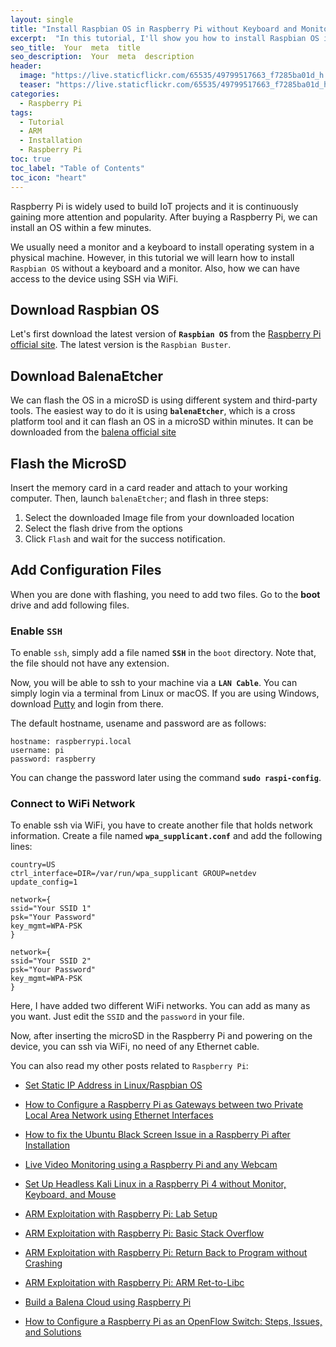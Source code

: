 ```yaml
---
layout: single
title: "Install Raspbian OS in Raspberry Pi without Keyboard and Monitor"
excerpt:  "In this tutorial, I'll show you how to install Raspbian OS in Raspberry Pi without using a keyboard and monitor. This method is useful when you don't have access to a keyboard and monitor, or when you want to do a headless installation. By following the steps in this guide, you'll be able to install Raspbian OS on your Raspberry Pi using your laptop or desktop computer."
seo_title:  Your  meta  title  
seo_description:  Your  meta  description
header:
  image: "https://live.staticflickr.com/65535/49799517663_f7285ba01d_h.jpg"
  teaser: "https://live.staticflickr.com/65535/49799517663_f7285ba01d_h.jpg"
categories:
  - Raspberry Pi
tags:
  - Tutorial
  - ARM
  - Installation
  - Raspberry Pi
toc: true
toc_label: "Table of Contents"
toc_icon: "heart"
---
```


Raspberry Pi is widely used to build IoT projects and it is continuously gaining more attention and popularity. After buying a Raspberry Pi, we can install an OS within a few minutes.

We usually need a monitor and a keyboard to install operating system in a physical machine. However, in this tutorial we will learn how to install `Raspbian OS` without a keyboard and a monitor. Also, how we can have access to the device using SSH via WiFi.

## Download Raspbian OS
Let's first download the latest version of **`Raspbian OS`** from the [Raspberry Pi official site](https://www.raspberrypi.org/downloads/raspbian/). The latest version is the `Raspbian Buster`.

## Download BalenaEtcher
We can flash the OS in a microSD is using different system and third-party tools. The easiest way to do it is using **`balenaEtcher`**, which is a cross platform tool and it can flash an OS in a microSD within minutes. It can be downloaded from the [balena official site](https://www.balena.io/etcher/)

## Flash the MicroSD
Insert the memory card in a card reader and attach to your working computer. Then, launch `balenaEtcher`; and flash in three steps:

1. Select the downloaded Image file from your downloaded location
2. Select the flash drive from the options
3. Click `Flash` and wait for the success notification.

## Add Configuration Files
When you are done with flashing, you need to add two files. Go to the **boot** drive and add following files.

### Enable `SSH`
To enable `ssh`, simply add a file named **`SSH`** in the `boot` directory. Note that, the file should not have any extension. 

Now, you will be able to ssh to your machine via a **`LAN Cable`**. You can simply login via a terminal from Linux or macOS. If you are using Windows, download [Putty](https://www.chiark.greenend.org.uk/~sgtatham/putty/) and login from there.

The default hostname, usename and password are as follows:
```
hostname: raspberrypi.local
username: pi
password: raspberry
```
You can change the password later using the command **`sudo raspi-config`**.

### Connect to WiFi Network
To enable ssh via WiFi, you have to create another file that holds network information. Create a file named **`wpa_supplicant.conf`** and add the following lines:
```
country=US
ctrl_interface=DIR=/var/run/wpa_supplicant GROUP=netdev
update_config=1

network={
ssid="Your SSID 1"
psk="Your Password"
key_mgmt=WPA-PSK
}

network={
ssid="Your SSID 2"
psk="Your Password"
key_mgmt=WPA-PSK
}
```

Here, I have added two different WiFi networks. You can add as many as you want. Just edit the `SSID` and the `password` in your file. 

Now, after inserting the microSD in the Raspberry Pi and powering on the device, you can ssh via WiFi, no need of any Ethernet cable.


You can also read my other posts related to `Raspberry Pi`:

* [Set Static IP Address in Linux/Raspbian OS](https://shantoroy.com/linux/set-static-hostname-linux-mac-windows-raspbian/)

* [How to Configure a Raspberry Pi as Gateways between two Private Local Area Network using Ethernet Interfaces](https://shantoroy.com/raspberry%20pi/how-to-configure-raspberry-pi-as-gateway/)

* [How to fix the Ubuntu Black Screen Issue in a Raspberry Pi after Installation](https://shantoroy.com/ubuntu/ubuntu-HDMI-black-screen-issue-in-raspberry-pi/)

* [Live Video Monitoring using a Raspberry Pi and any Webcam](https://shantoroy.com/raspberry%20pi/live-monitoring-using-raspberry-pi-and-any-webcam/)

* [Set Up Headless Kali Linux in a Raspberry Pi 4 without Monitor, Keyboard, and Mouse](https://shantoroy.com/security/install-kali-linux-in-raspberry-pi-4/)

* [ARM Exploitation with Raspberry Pi: Lab Setup](https://shantoroy.com/security/ARM-exploitation-Raspberry-Pi-lab-setup/)

* [ARM Exploitation with Raspberry Pi: Basic Stack Overflow](https://shantoroy.com/security/ARM-exploitation-raspberry-pi-stack-overflow/)

* [ARM Exploitation with Raspberry Pi: Return Back to Program without Crashing](https://shantoroy.com/security/avoid-segmentation-fault-return-from-shellcode/)

* [ARM Exploitation with Raspberry Pi: ARM Ret-to-Libc](https://shantoroy.com/security/ret-to-libc-arm-exploitation-raspberry-pi/)

* [Build a Balena Cloud using Raspberry Pi](https://shantoroy.com/raspberry%20pi/balenaOS-install-raspberry-pi-balenacloud/)

-   [How to Configure a Raspberry Pi as an OpenFlow Switch: Steps, Issues, and Solutions](https://shantoroy.com/openflow/how-to-configure-raspberry-pi-as-open-flow-switch/)
<!--stackedit_data:
eyJoaXN0b3J5IjpbNzc0NDY3MzUzLDE4NTAxNzc0MTQsLTEyNz
YwMDUzODgsLTEzNjY2MDcwMTJdfQ==
-->